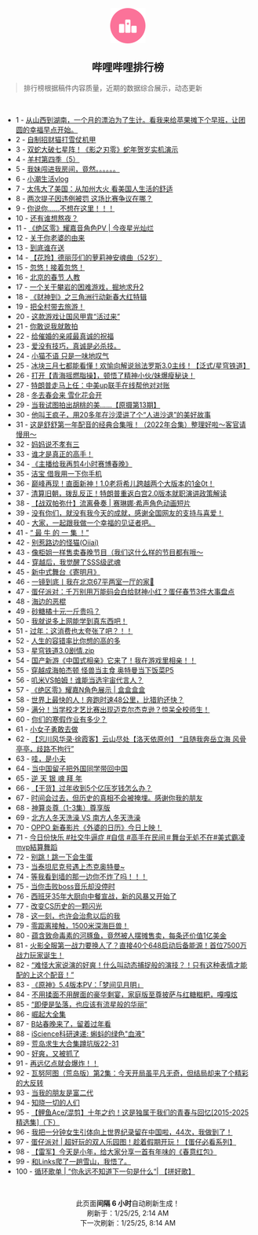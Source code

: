 <div align="center">
    <img src="./assets/icon_rank.png" alt="logo" />
    <h2>哔哩哔哩排行榜</h>
</div>

> 排行榜根据稿件内容质量，近期的数据综合展示，动态更新

<br />

<ul><li><span>1 - <a href=https://www.bilibili.com/BV13uf8YxEDV target=_blank>从山西到湖南，一个月的漂泊为了生计。看我来给苹果摊下个早班，让团圆的幸福早点开始。</a></span></li><li><span>2 - <a href=https://www.bilibili.com/BV1pEwvevEYU target=_blank>自制招财猫打雪仗机甲</a></span></li><li><span>3 - <a href=https://www.bilibili.com/BV1UpwaeNESx target=_blank>双蛇大破七星阵！《影之刃零》蛇年贺岁实机演示</a></span></li><li><span>4 - <a href=https://www.bilibili.com/BV1v7fLYXETB target=_blank>羊村第四季（5）</a></span></li><li><span>5 - <a href=https://www.bilibili.com/BV13bfbYXE4N target=_blank>我妹闯进我房间，竟然。。。。。。</a></span></li><li><span>6 - <a href=https://www.bilibili.com/BV1bDftYUEEm target=_blank>小潮生活vlog</a></span></li><li><span>7 - <a href=https://www.bilibili.com/BV1w2fbY3EnC target=_blank>太伟大了美国：从加州大火&nbsp;看美国人生活的舒适</a></span></li><li><span>8 - <a href=https://www.bilibili.com/BV1JXf7YqENB target=_blank>两次提子因违例被罚&nbsp;这场比赛争议在哪？</a></span></li><li><span>9 - <a href=https://www.bilibili.com/BV1zdw6eyExk target=_blank>你说你……不想在这里！！！</a></span></li><li><span>10 - <a href=https://www.bilibili.com/BV1ZofhY3EbR target=_blank>还有谁想熬夜？</a></span></li><li><span>11 - <a href=https://www.bilibili.com/BV1wEwYeoEDy target=_blank>《绝区零》耀嘉音角色PV&nbsp;|&nbsp;今夜星光灿烂</a></span></li><li><span>12 - <a href=https://www.bilibili.com/BV1pefVYPEQZ target=_blank>关于你老婆的由来</a></span></li><li><span>13 - <a href=https://www.bilibili.com/BV17Dwee9E9Q target=_blank>到底谁在送</a></span></li><li><span>14 - <a href=https://www.bilibili.com/BV1fKfiYDEn7 target=_blank>【花玲】德丽莎们的萝莉神安魂曲（52岁）</a></span></li><li><span>15 - <a href=https://www.bilibili.com/BV1J9fhY5EhW target=_blank>忽悠！接着忽悠！</a></span></li><li><span>16 - <a href=https://www.bilibili.com/BV1XUwze8ERW target=_blank>北京的春节&nbsp;人教</a></span></li><li><span>17 - <a href=https://www.bilibili.com/BV1KpfaYsEhx target=_blank>一个关于攀岩的困难游戏，掘地求升2</a></span></li><li><span>18 - <a href=https://www.bilibili.com/BV1Fsf5YFEdt target=_blank>《财神到》之三角洲行动新春大红特辑</a></span></li><li><span>19 - <a href=https://www.bilibili.com/BV1n6waeXEgG target=_blank>把全村带去旅游！</a></span></li><li><span>20 - <a href=https://www.bilibili.com/BV1GKfnYiEfd target=_blank>这款游戏让国风甲胄“活过来”</a></span></li><li><span>21 - <a href=https://www.bilibili.com/BV1dFf8YhEjD target=_blank>你敢说我就敢拍</a></span></li><li><span>22 - <a href=https://www.bilibili.com/BV1QAftYDEWP target=_blank>给催婚的亲戚最真诚的祝福</a></span></li><li><span>23 - <a href=https://www.bilibili.com/BV19iwYe5Eym target=_blank>爱没有技巧，真诚是必杀技。</a></span></li><li><span>24 - <a href=https://www.bilibili.com/BV1JCfiY4Edz target=_blank>小猫不语&nbsp;只是一味地叹气</a></span></li><li><span>25 - <a href=https://www.bilibili.com/BV1VxfhYYEGi target=_blank>冰块三月七都能看懂！欢愉向解说翁法罗斯3.0主线！【泛式/星穹铁道】</a></span></li><li><span>26 - <a href=https://www.bilibili.com/BV1Z4wYenEGB target=_blank>打开【青海摇燃脂操】，顿悟了精神小伙/妹爆瘦秘诀！</a></span></li><li><span>27 - <a href=https://www.bilibili.com/BV1hUf8YZEtm target=_blank>特朗普走马上任：中美up联手在线帮他对对账</a></span></li><li><span>28 - <a href=https://www.bilibili.com/BV18HfVYGExS target=_blank>冬去春会来&nbsp;雪化花会开</a></span></li><li><span>29 - <a href=https://www.bilibili.com/BV1PQwHevEkX target=_blank>当我试图拍出胡桃的美……【原摄第13期】</a></span></li><li><span>30 - <a href=https://www.bilibili.com/BV1cjwhenE9t target=_blank>他叫王疯子，用20多年在沙漠讲了个“人进沙退”的美好故事</a></span></li><li><span>31 - <a href=https://www.bilibili.com/BV1TQwYeNE8j target=_blank>这是舒舒第一年配音的经典合集哦！（2022年合集）整理好啦～客官请慢用～</a></span></li><li><span>32 - <a href=https://www.bilibili.com/BV1ESf4YhEHt target=_blank>妈妈说不孝有三</a></span></li><li><span>33 - <a href=https://www.bilibili.com/BV19HfBYEEKi target=_blank>谁才是真正的高手！</a></span></li><li><span>34 - <a href=https://www.bilibili.com/BV1dgwaeVE2c target=_blank>《主播给我再剪4小时赛博春晚》</a></span></li><li><span>35 - <a href=https://www.bilibili.com/BV1fcwneSEjt target=_blank>洁宝&nbsp;借我用一下你手机</a></span></li><li><span>36 - <a href=https://www.bilibili.com/BV1iXfiYJEF5 target=_blank>巅峰再现！直面新神！1.0老将希儿跨越两个大版本的1金0t！</a></span></li><li><span>37 - <a href=https://www.bilibili.com/BV1ACfbYVEwm target=_blank>清算旧朝，拨乱反正！特朗普重返白宫2.0版本就职演讲政策解读</a></span></li><li><span>38 - <a href=https://www.bilibili.com/BV1q3cteAEXK target=_blank>【战双帕弥什】流离叠奏&nbsp;|&nbsp;赛琳娜·希声角色动画短片</a></span></li><li><span>39 - <a href=https://www.bilibili.com/BV1xbfVYqEEP target=_blank>没有你们，就没有我今天的成就，感谢全国网友的支持与喜爱！</a></span></li><li><span>40 - <a href=https://www.bilibili.com/BV1ArfbYyESz target=_blank>大家，一起跟我做一个幸福的见证者吧。</a></span></li><li><span>41 - <a href=https://www.bilibili.com/BV1LpfhYvEAE target=_blank>“&nbsp;最&nbsp;牛&nbsp;的&nbsp;一&nbsp;集&nbsp;！”</a></span></li><li><span>42 - <a href=https://www.bilibili.com/BV1bZw8eYEo6 target=_blank>别惹路边的怪猫(Oiiai)</a></span></li><li><span>43 - <a href=https://www.bilibili.com/BV1YTf8YoEsr target=_blank>像柜姐一样售卖春晚节目（我们这什么样的节目都有哦～</a></span></li><li><span>44 - <a href=https://www.bilibili.com/BV1mLftYkEPA target=_blank>穿越后，我觉醒了SSS级武魂</a></span></li><li><span>45 - <a href=https://www.bilibili.com/BV1ocfaYBEo8 target=_blank>新中式舞台《寄明月》</a></span></li><li><span>46 - <a href=https://www.bilibili.com/BV1rDwbeEEzH target=_blank>一镜到底丨我在北京67平两室一厅的家🏡</a></span></li><li><span>47 - <a href=https://www.bilibili.com/BV1C4faYDENy target=_blank>蛋仔派对：千万别用万能码会白给财神小红？蛋仔春节3件大事盘点</a></span></li><li><span>48 - <a href=https://www.bilibili.com/BV1vYwYe7EGw target=_blank>海边的恶棍</a></span></li><li><span>49 - <a href=https://www.bilibili.com/BV1Hvw8eEEZJ target=_blank>砂糖橘十元一斤贵吗？</a></span></li><li><span>50 - <a href=https://www.bilibili.com/BV1SAwGejEeo target=_blank>我就说多上网能学到真东西吧！</a></span></li><li><span>51 - <a href=https://www.bilibili.com/BV1CxfaYHEo6 target=_blank>过年：这消费也太夸张了吧？！！</a></span></li><li><span>52 - <a href=https://www.bilibili.com/BV1mPwMeFEPX target=_blank>人生的容错率比你想的高的多</a></span></li><li><span>53 - <a href=https://www.bilibili.com/BV1iBf8YvEtq target=_blank>星穹铁道3.0剧情.zip</a></span></li><li><span>54 - <a href=https://www.bilibili.com/BV19YwheBE4h target=_blank>国产新游《中国式相亲》它来了！我在游戏里相亲！！</a></span></li><li><span>55 - <a href=https://www.bilibili.com/BV1Rff4YWE8E target=_blank>穿越成海帕杰顿&nbsp;怪兽当主食&nbsp;奥特曼当下饭菜P5</a></span></li><li><span>56 - <a href=https://www.bilibili.com/BV1fWwYepE1V target=_blank>叽米VS帕姆！谁能当选宇宙代言人？</a></span></li><li><span>57 - <a href=https://www.bilibili.com/BV1Rdf4YxEJ9 target=_blank>《绝区零》耀嘉N角色展示&nbsp;|&nbsp;盒盒盒盒</a></span></li><li><span>58 - <a href=https://www.bilibili.com/BV1LhwYeUEex target=_blank>世界上最快的人！奔跑时速48公里，比猎豹还快？</a></span></li><li><span>59 - <a href=https://www.bilibili.com/BV1EmrSYJE3F target=_blank>满分！当学校才艺比赛出现迈克尔杰克逊？惊呆全校师生！</a></span></li><li><span>60 - <a href=https://www.bilibili.com/BV1ajfVY1EA9 target=_blank>你们的寒假作业有多少？</a></span></li><li><span>61 - <a href=https://www.bilibili.com/BV1eQw8eqEP6 target=_blank>小女子勇敢去做</a></span></li><li><span>62 - <a href=https://www.bilibili.com/BV1Y5wae6EEb target=_blank>【忘川风华录·徐霞客】云山尽处【洛天依原创】&nbsp;“且随我奔岳立海&nbsp;风骨亭亭，歧路不拘行”</a></span></li><li><span>63 - <a href=https://www.bilibili.com/BV1ruwBeME5y target=_blank>哇，是小夫</a></span></li><li><span>64 - <a href=https://www.bilibili.com/BV1jcfaYzEke target=_blank>当中国留子把外国同学带回中国</a></span></li><li><span>65 - <a href=https://www.bilibili.com/BV1ZxwheVEFv target=_blank>逆&nbsp;天&nbsp;银&nbsp;魂&nbsp;拜&nbsp;年</a></span></li><li><span>66 - <a href=https://www.bilibili.com/BV1fXfbYKEFk target=_blank>【干货】过年收到5个亿压岁钱怎么办？</a></span></li><li><span>67 - <a href=https://www.bilibili.com/BV1GQw8eqEjK target=_blank>时间会过去，但历史的真相不会被掩埋。感谢你我的朋友</a></span></li><li><span>68 - <a href=https://www.bilibili.com/BV1RxwbevEZx target=_blank>神算炎尊（1-3集）尊享版</a></span></li><li><span>69 - <a href=https://www.bilibili.com/BV1QJfVYCEYV target=_blank>北方人冬天洗澡&nbsp;VS&nbsp;南方人冬天洗澡</a></span></li><li><span>70 - <a href=https://www.bilibili.com/BV1LJfbYfECM target=_blank>OPPO&nbsp;新春影片《外婆的日历》今日上映！</a></span></li><li><span>71 - <a href=https://www.bilibili.com/BV1EGfbYeERb target=_blank>今日份快乐&nbsp;#社交牛逼症&nbsp;#自信&nbsp;#高手在民间＃舞台无処不在#美式霸凌mvp結算舞蹈</a></span></li><li><span>72 - <a href=https://www.bilibili.com/BV1eDfaYNEEV target=_blank>别跳！跳一下会生蛋</a></span></li><li><span>73 - <a href=https://www.bilibili.com/BV1qtfxYdEGh target=_blank>当泰坦尼克号遇上杰克奥特曼~</a></span></li><li><span>74 - <a href=https://www.bilibili.com/BV1LjfBYXEPx target=_blank>等我看到墙的那一边你不炸了吗！！！</a></span></li><li><span>75 - <a href=https://www.bilibili.com/BV1RVfVYmExh target=_blank>当你击败boss音乐却没停时</a></span></li><li><span>76 - <a href=https://www.bilibili.com/BV1rRwheWEUH target=_blank>西班牙35年大厨向中餐宣战，新的风暴又开始了</a></span></li><li><span>77 - <a href=https://www.bilibili.com/BV18ew6efEF5 target=_blank>改变CS历史的一颗闪光</a></span></li><li><span>78 - <a href=https://www.bilibili.com/BV1awwWe2EbE target=_blank>这一刻，也许会治愈以后的我</a></span></li><li><span>79 - <a href=https://www.bilibili.com/BV12WfaYXEBo target=_blank>零距离接触，1500米深海巨兽！</a></span></li><li><span>80 - <a href=https://www.bilibili.com/BV1kpfxYFEMh target=_blank>蕴含致命毒素的河豚鱼，竟然被人摆摊售卖，每条还价值1亿美金</a></span></li><li><span>81 - <a href=https://www.bilibili.com/BV19YfYYiE7T target=_blank>火影全服第一战力要换人了？直接40个648启动后备能源！首位7500万战力玩家诞生！</a></span></li><li><span>82 - <a href=https://www.bilibili.com/BV17Wwhe1EGn target=_blank>“难怪大家说演的好爽！什么叫动态捕捉般的演技？！只有这种表情才能配的上这个配音！”</a></span></li><li><span>83 - <a href=https://www.bilibili.com/BV1SXfEYxE6P target=_blank>《原神》5.4版本PV：「梦间见月明」</a></span></li><li><span>84 - <a href=https://www.bilibili.com/BV1iufVYnEjf target=_blank>不用揉面不用醒面的豪华剩宴，家庭版至尊披萨与红糖糍粑，嘎嘎炫</a></span></li><li><span>85 - <a href=https://www.bilibili.com/BV1U2wce7Eu5 target=_blank>“即便是坠落，也应该有流星般的华丽”</a></span></li><li><span>86 - <a href=https://www.bilibili.com/BV1TPwhebEWn target=_blank>崛起大全集</a></span></li><li><span>87 - <a href=https://www.bilibili.com/BV1ckw1efEvP target=_blank>B站春晚来了，留着过年看</a></span></li><li><span>88 - <a href=https://www.bilibili.com/BV1sLwveqE2h target=_blank>iScience科研速递:&nbsp;蝌蚪的绿色&quot;血液&quot;</a></span></li><li><span>89 - <a href=https://www.bilibili.com/BV1jmw8egEcZ target=_blank>荒岛求生大合集蹲坑版22-31</a></span></li><li><span>90 - <a href=https://www.bilibili.com/BV1vifxYnE32 target=_blank>好爽，又被抓了</a></span></li><li><span>91 - <a href=https://www.bilibili.com/BV1tZf8YQE9r target=_blank>再远亿点就会爆炸！！</a></span></li><li><span>92 - <a href=https://www.bilibili.com/BV12awpeMEfG target=_blank>瓦努阿图（荒岛版）第2集：今天开局虽平凡无奇，但结局却来了个精彩的大反转</a></span></li><li><span>93 - <a href=https://www.bilibili.com/BV11pfaYWE7G target=_blank>当我的朋友是富二代</a></span></li><li><span>94 - <a href=https://www.bilibili.com/BV1qDwee9E7i target=_blank>知晓一切的人们</a></span></li><li><span>95 - <a href=https://www.bilibili.com/BV1iewWeREA1 target=_blank>【鲤鱼Ace/混剪】十年之约！这是独属于我们的青春与回忆[2015-2025精选集]（下）</a></span></li><li><span>96 - <a href=https://www.bilibili.com/BV1E6waeXEoQ target=_blank>我把一分钟女生引体向上世界纪录留在中国啦，44次，我做到了！</a></span></li><li><span>97 - <a href=https://www.bilibili.com/BV1tMfqYuEmY target=_blank>蛋仔派对&nbsp;|&nbsp;超好玩的双人乐园图！趁着假期开玩！【蛋仔必看系列】</a></span></li><li><span>98 - <a href=https://www.bilibili.com/BV175fbYAEHk target=_blank>【雷军】今天是小年，给大家分享一首有年味的《春意红包》</a></span></li><li><span>99 - <a href=https://www.bilibili.com/BV1fQwme8Eqt target=_blank>和Links爬了一趟雪山，我悟了。</a></span></li><li><span>100 - <a href=https://www.bilibili.com/BV1MvfbYUE8N target=_blank>循环歌单&nbsp;|&nbsp;“你永远不知道下一句是什么“|&nbsp;【拼好歌】</a></span></li></ul>

<br />

<p align=center>此页面<strong>间隔 6 小时</strong>自动刷新生成！<br>刷新于：1/25/25, 2:14 AM<br>下一次刷新：1/25/25, 8:14 AM</p>
